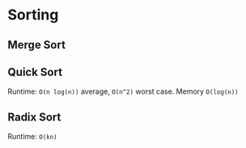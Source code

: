 # Sorting

## Merge Sort

## Quick Sort

Runtime: `O(n log(n))` average, `O(n^2)` worst case. Memory `O(log(n))`

## Radix Sort

Runtime: `O(kn)`
